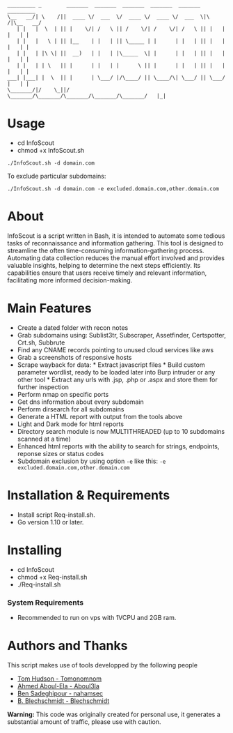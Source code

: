 ```
_________ _        _______  _______  _______  _______  _______          _________
\__   __/| \    /||  ____ \/  ___  \/  ____ \/  ____ \/  ___  \|\     /|\__   __/
   | |   |  \  | || |    \/| /   \ || /    \/| /    \/| /   \ || |   | |   | |   
   | |   |   \ | || |__    | |   | || \_____ | |      | |   | || |   | |   | |   
   | |   | |\ \| ||  __)   | |   | |\_____  \| |      | |   | || |   | |   | |   
   | |   | | \   || |      | |   | |      \ || |      | |   | || |   | |   | |   
___| |___| |  \  || |      | \___/ |/\____/ || \____/\| \___/ || \___/ |   | |   
\_______/|/    \_||/       \_______/\_______/\_______/\_______/\_______/   |_|   

```

# Usage

- cd InfoScout
- chmod +x InfoScout.sh

`./InfoScout.sh -d domain.com`

To exclude particular subdomains:

`./InfoScout.sh -d domain.com -e excluded.domain.com,other.domain.com`

# About

InfoScout is a script written in Bash, it is intended to automate some tedious tasks of reconnaissance and information gathering.
This tool is designed to streamline the often time-consuming information-gathering process. Automating data collection reduces the manual effort involved and provides valuable insights, helping to determine the next steps efficiently. Its capabilities ensure that users receive timely and relevant information, facilitating more informed decision-making.


# Main Features 
- Create a dated folder with recon notes
- Grab subdomains using: Sublist3tr, Subscraper, Assetfinder, Certspotter, Crt.sh, Subbrute
- Find any CNAME records pointing to unused cloud services like aws
- Grab a screenshots of responsive hosts 
- Scrape wayback for data:
      * Extract javascript files
      * Build custom parameter wordlist, ready to be loaded later into Burp intruder or any other tool
      * Extract any urls with .jsp, .php or .aspx and store them for further inspection
- Perform nmap on specific ports 
- Get dns information about every subdomain
- Perform dirsearch for all subdomains 
- Generate a HTML report with output from the tools above
- Light and Dark mode for html reports
- Directory search module is now MULTITHREADED (up to 10 subdomains scanned at a time)
- Enhanced html reports with the ability to search for strings, endpoints, reponse sizes or status codes
- Subdomain exclusion by using option `-e` like this: `-e excluded.domain.com,other.domain.com`

# Installation & Requirements
- Install script Req-install.sh.
- Go version 1.10 or later.

# Installing
- cd InfoScout
- chmod +x Req-install.sh
- ./Req-install.sh

### System Requirements
- Recommended to run on vps with 1VCPU and 2GB ram.

# Authors and Thanks
This script makes use of tools developped by the following people
- [Tom Hudson - Tomonomnom](https://github.com/tomnomnom)
- [Ahmed Aboul-Ela - Aboul3la](https://github.com/aboul3la)
- [Ben Sadeghipour - nahamsec](https://github.com/nahamsec)
- [B. Blechschmidt - Blechschmidt](https://github.com/blechschmidt)


**Warning:** This code was originally created for personal use, it generates a substantial amount of traffic, please use with caution.

